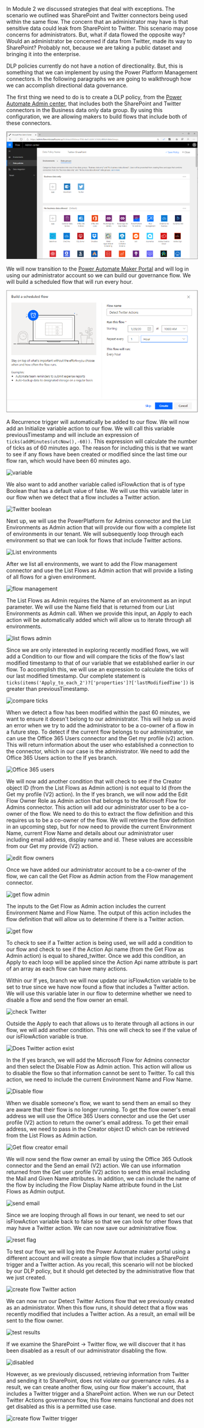 In Module 2 we discussed strategies that deal with exceptions. The
scenario we outlined was SharePoint and Twitter connectors being used
within the same flow. The concern that an administrator may have is that
sensitive data could leak from SharePoint to Twitter. This scenario may
pose concerns for administrators. But, what if data flowed the opposite
way? Would an administrator be concerned if data from Twitter, made its
way to SharePoint? Probably not, because we are taking a public dataset
and bringing it into the enterprise.

DLP policies currently do not have a notion of directionality. But, this
is something that we can implement by using the Power Platform
Management connectors. In the following paragraphs we are going to
walkthrough how we can accomplish directional data governance.

The first thing we need to do is to create a DLP policy, from the [Power Automate Admin center](https://admin.flow.microsoft.com/?azure-portal=true), that includes
both the SharePoint and Twitter connectors in the Business data only
data group. By using this configuration, we are allowing makers to build
flows that include both of these connectors.

![Twitter SharePoint](../media/17-twitter-sharepoint.png)

We will now transition to the [Power Automate Maker Portal](https://flow.microsoft.com/?azure-portal=true) and will log in using our
administrator account so we can build our governance flow. We will build
a scheduled flow that will run every hour.

![new flow](../media/18-new-flow.png)

A Recurrence trigger will automatically be added to our flow. We will
now add an Initialize variable action to our flow. We will call this
variable previousTimestamp and will include an expression of
```ticks(addMinutes(utcNow(),-60))```. This expression will calculate the
number of ticks as of 60 minutes ago. The reason for including this is
that we want to see if any flows have been created or modified since the
last time our flow ran, which would have been 60 minutes ago.

![variable](../media/19-variable.png)

We also want to add another variable called isFlowAction that is of type
Boolean that has a default value of false. We will use this variable
later in our flow when we detect that a flow includes a Twitter action.

![Twitter boolean](../media/34-twitter-boolean.png)

Next up, we will use the PowerPlatform for Admins connector and the List
Environments as Admin action that will provide our flow with a complete
list of environments in our tenant. We will subsequently loop through
each environment so that we can look for flows that include Twitter
actions.

![List environments](../media/20-list-environments.png)

After we list all environments, we want to add the Flow management
connector and use the List Flows as Admin action that will provide a
listing of all flows for a given environment.

![flow management](../media/21-flow-management.png)

The List Flows as Admin requires the Name of an environment as an input
parameter. We will use the Name field that is returned from our List
Environments as Admin call. When we provide this input, an Apply to each
action will be automatically added which will allow us to iterate
through all environments.

![list flows admin](../media/22-list-flows-admin.png)

Since we are only interested in exploring recently modified flows, we
will add a Condition to our flow and will compare the ticks of the
flow's last modified timestamp to that of our variable that we
established earlier in our flow. To accomplish this, we will use an
expression to calculate the ticks of our last modified timestamp. Our
complete statement is
```ticks(items('Apply_to_each_2')?['properties']?['lastModifiedTime'])``` 
is greater than previousTimestamp.

![compare ticks](../media/23-compare-ticks.png)

When we detect a flow has been modified within the past 60 minutes, we
want to ensure it doesn't belong to our administrator. This will help us
avoid an error when we try to add the administrator to be a co-owner of
a flow in a future step. To detect if the current flow belongs to our
administrator, we can use the Office 365 Users connector and the Get my
profile (v2) action. This will return information about the user who
established a connection to the connector, which in our case is the
administrator. We need to add the Office 365 Users action to the If yes
branch.

![Office 365 users](../media/25-o365-users.png)

We will now add another condition that will check to see if the Creator
object ID (from the List Flows as Admin action) is not equal to Id (from
the Get my profile (V2) action). In the If yes branch, we will now add
the Edit Flow Owner Role as Admin action that belongs to the Microsoft
Flow for Admins connector. This action will add our administrator user
to be a co-owner of the flow. We need to do this to extract the flow
definition and this requires us to be a co-owner of the flow. We will
retrieve the flow definition in an upcoming step, but for now need to
provide the current Environment Name, current Flow Name and details
about our administrator user including email address, display name and
id. These values are accessible from our Get my provide (V2) action.

![edit flow owners](../media/24-edit-flow-owners.png)

Once we have added our administrator account to be a co-owner of the
flow, we can call the Get Flow as Admin action from the Flow management
connector.

![get flow admin](../media/27-get-flow-admin.png)

The inputs to the Get Flow as Admin action includes the current
Environment Name and Flow Name. The output of this action includes the
flow definition that will allow us to determine if there is a Twitter
action.

![get flow](../media/28-get-flow.png)

To check to see if a Twitter action is being used, we will add a
condition to our flow and check to see if the Action Api name (from the
Get Flow as Admin action) is equal to shared_twitter. Once we add this
condition, an Apply to each loop will be applied since the Action Api
name attribute is part of an array as each flow can have many actions.

Within our If yes, branch we will now update our isFlowAction variable
to be set to true since we have now found a flow that includes a Twitter
action. We will use this variable later in our flow to determine whether
we need to disable a flow and send the flow owner an email.

![check Twitter](../media/29-check-twitter.png)

Outside the Apply to each that allows us to iterate through all actions
in our flow, we will add another condition. This one will check to see
if the value of our isFlowAction variable is true.

![Does Twitter action exist](../media/32-does-twitter-action-exist.png)

In the If yes branch, we will add the Microsoft Flow for Admins
connector and then select the Disable Flow as Admin action. This action
will allow us to disable the flow so that information cannot be sent to
Twitter. To call this action, we need to include the current Environment
Name and Flow Name.

![Disable flow](../media/33-disable-flow.png)

When we disable someone's flow, we want to send them an email so they
are aware that their flow is no longer running. To get the flow owner's
email address we will use the Office 365 Users connector and use the Get
user profile (V2) action to return the owner's email address. To get
their email address, we need to pass in the Creator object ID which can
be retrieved from the List Flows as Admin action.

![Get flow creator email](../media/35-get-flow-creator-email.png)

We will now send the flow owner an email by using the Office 365 Outlook
connector and the Send an email (V2) action. We can use information
returned from the Get user profile (V2) action to send this email
including the Mail and Given Name attributes. In addition, we can
include the name of the flow by including the Flow Display Name
attribute found in the List Flows as Admin output.

![send email](../media/36-send-email.png)

Since we are looping through all flows in our tenant, we need to set our
isFlowAction variable back to false so that we can look for other flows
that may have a Twitter action. We can now save our administrative flow.

![reset flag](../media/37-reset-flag.png)

To test our flow, we will log into the Power Automate maker portal using
a different account and will create a simple flow that includes a
SharePoint trigger and a Twitter action. As you recall, this scenario
will not be blocked by our DLP policy, but it should get detected by the
administrative flow that we just created.

![create flow Twitter action](../media/39-create-flow-twitter-action.png)

We can now run our Detect Twitter Actions flow that we previously
created as an administrator. When this flow runs, it should detect that
a flow was recently modified that includes a Twitter action. As a
result, an email will be sent to the flow owner.

![test results](../media/40-test-results.png)

If we examine the SharePoint -> Twitter flow, we will discover that it
has been disabled as a result of our administrator disabling the flow.

![disabled](../media/42-disabled.png)

However, as we previously discussed, retrieving information from Twitter
and sending it to SharePoint, does not violate our governance rules. As
a result, we can create another flow, using our flow maker's account,
that includes a Twitter trigger and a SharePoint action. When we run our
Detect Twitter Actions governance flow, this flow remains functional and
does not get disabled as this is a permitted use case.

![create flow Twitter trigger](../media/41-create-flow-twitter-trigger.png)
